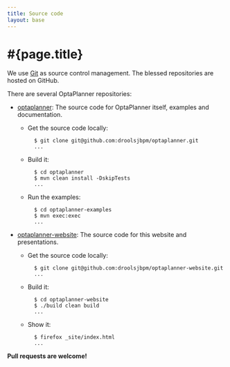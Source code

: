 ```yaml
---
title: Source code
layout: base
---
```

# #{page.title}

We use [Git](http://git-scm.com/) as source control management.
The blessed repositories are hosted on GitHub.

There are several OptaPlanner repositories:

* [optaplanner](https://github.com/droolsjbpm/optaplanner): The source code for OptaPlanner itself, examples and documentation.

    * Get the source code locally:

            $ git clone git@github.com:droolsjbpm/optaplanner.git
            ...

    * Build it:

            $ cd optaplanner
            $ mvn clean install -DskipTests
            ...

    * Run the examples:

            $ cd optaplanner-examples
            $ mvn exec:exec
            ...

* [optaplanner-website](https://github.com/droolsjbpm/optaplanner-website): The source code for this website and presentations.

    * Get the source code locally:

            $ git clone git@github.com:droolsjbpm/optaplanner-website.git
            ...

    * Build it:

            $ cd optaplanner-website
            $ ./build clean build
            ...

    * Show it:

            $ firefox _site/index.html
            ...

**Pull requests are welcome!**
